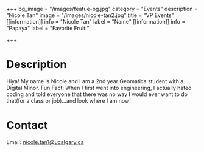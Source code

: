 +++
bg_image = "/images/featue-bg.jpg"
category = "Events"
description = "Nicole Tan"
image = "/images/nicole-tan2.jpg"
title = "VP Events"
[[information]]
info = "Nicole Tan"
label = "Name"
[[information]]
info = "Papaya"
label = "Favorite Fruit:"

+++
# Description

Hiya! My name is Nicole and I am a 2nd year Geomatics student with a Digital Minor. Fun Fact: When I first went into engineering, I actually hated coding and told everyone that there was no way I would ever want to do that(for a class or job)...and look where I am now!

# Contact

Email: nicole.tan1@ucalgary.ca